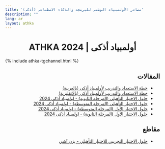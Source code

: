 ```yaml
---
title: 'مصادر الأولمبياد الوطني للبرمجة والذكاء الاصطناعي (أذكى)'
description: ""
lang: ar
layout: athka
---
```

<h1 align=center>ATHKA 2024 | أولمبياد أذكى</h1>

{% include athka-tgchannel.html %}

<div dir="rtl">

## المقالات
- [خطة الاستعداد والتدريب لأولمبياد أذكى (بالعربية)](./roadmap_ar)
- [خطة الاستعداد والتدريب لأولمبياد أذكى (بالإنقليزية)](./roadmap)
- [حلول الاختبار التأهيلي (المرحلة الثانوية) - اولمبياد أذكى 2024](./24_1_senior)
- [حلول الاختبار التأهيلي (المرحلة المتوسطة) - اولمبياد أذكى 2024](./24_1_junior)
- [حلول الاختبار الأول (المرحلة المتوسطة) - اولمبياد أذكى 2024](./24_2_junior)
- [حلول الاختبار الأول (المرحلة الثانوية) - اولمبياد أذكى 2024](./24_2_senior)

## مقاطع
- [حلول الاختبار التجريبي للاختبار التأهيلي - يزن آشي](https://youtu.be/TblR9Uycmds)

</div>
